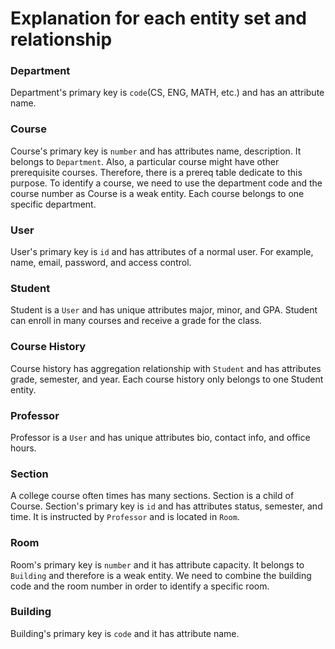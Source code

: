 # Explanation for each entity set and relationship

### Department
Department's primary key is `code`(CS, ENG, MATH, etc.) and has an attribute name. 

### Course
Course's primary key is `number` and has attributes name, description. It belongs to `Department`. Also, a particular course might have other prerequisite courses. Therefore, there is a prereq table dedicate to this purpose. To identify a course, we need to use the department code and the course number as Course is a weak entity. Each course belongs to one specific department.

### User
User's primary key is `id` and has attributes of a normal user. For example, name, email, password, and access control.

### Student
Student is a `User` and has unique attributes major, minor, and GPA. Student can enroll in many courses and receive a grade for the class. 

### Course History
Course history has aggregation relationship with `Student` and has attributes grade, semester, and year. Each course history only belongs to one Student entity.

### Professor
Professor is a `User` and has unique attributes bio, contact info, and office hours. 

### Section
A college course often times has many sections. Section is a child of Course. Section's primary key is `id` and has attributes status, semester, and time. It is instructed by `Professor` and is located in `Room`.

### Room 
Room's primary key is `number` and it has attribute capacity. It belongs to `Building` and therefore is a weak entity. We need to combine the building code and the room number in order to identify a specific room. 

### Building
Building's primary key is `code` and it has attribute name.
